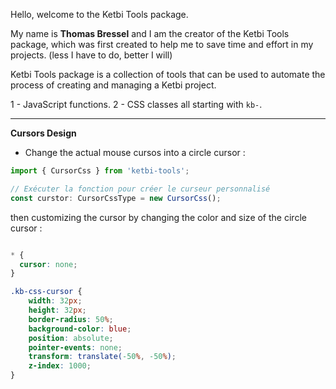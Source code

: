 Hello, welcome to the Ketbi Tools package.



My name is **Thomas Bressel** and I am the creator of the Ketbi Tools package, which was first created to help me to save time and effort in my projects. (less I have to do, better I will) 


Ketbi Tools package is a collection of tools that can be used to automate the process of creating and managing a Ketbi project.

1 - JavaScript functions.
2 - CSS classes all starting with `kb-`.



________

**Cursors Design**


- Change the actual mouse cursos into a circle cursor :
```js
import { CursorCss } from 'ketbi-tools';

// Exécuter la fonction pour créer le curseur personnalisé
const curstor: CursorCssType = new CursorCss();
```
then customizing the cursor by changing the color and size of the circle cursor :
```css

* {
  cursor: none;
}

.kb-css-cursor {
    width: 32px;
    height: 32px;
    border-radius: 50%;
    background-color: blue;
    position: absolute;
    pointer-events: none;
    transform: translate(-50%, -50%);
    z-index: 1000;
}
```